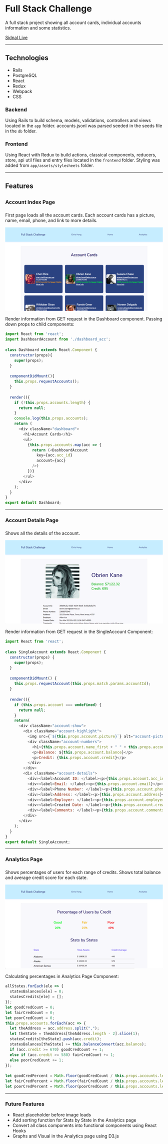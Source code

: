 # Full Stack Challenge

A full stack project showing all account cards, individual accounts information and some statistics.

[Sidnal Live](https://google.com)

------
## Technologies

* Rails
* PostgreSQL
* React
* Redux
* Webpack
* CSS

### Backend
Using Rails to build schema, models, validations, controllers and views located in the `app` folder.
accounts.jsonl was parsed seeded in the seeds file in the `db` folder.

### Frontend
Using React with Redux to build actions, classical components, reducers, store, api util files and entry files located in the `frontend` folder. Styling was added from `app/assets/stylesheets` folder.

------
## Features
##
### Account Index Page
###
First page loads all the account cards. Each account cards has a picture, name, email, phone, and link to more details.

![account index page](https://github.com/hongchris96/sidnal_accounts/blob/main/app/assets/images/account_index.png)

Render information from GET request in the Dashboard component. Passing down props to child components:
```javascript
import React from 'react';
import DashboardAccount from './dashboard_acc';

class Dashboard extends React.Component {
  constructor(props){
    super(props);
  }

  componentDidMount(){
    this.props.requestAccounts();
  }

  render(){
    if (!this.props.accounts.length) {
      return null;
    }
    console.log(this.props.accounts);
    return (
      <div className="dashboard">
        <h1>Account Cards</h1>
        <ul>
          {this.props.accounts.map(acc => {
            return (<DashboardAccount
              key={acc.acc_id}
              account={acc}
            />)
          })}
        </ul>
      </div>
    );
  }
}
export default Dashboard;
```

------
### Account Details Page
###
Shows all the details of the account.

![account show page](https://github.com/hongchris96/sidnal_accounts/blob/main/app/assets/images/account_show.png)

Render information from GET request in the SingleAccount Component:
```javascript
import React from 'react';

class SingleAccount extends React.Component {
  constructor(props) {
    super(props);
  }

  componentDidMount() {
    this.props.requestAccount(this.props.match.params.accountId);
  }

  render(){
    if (this.props.account === undefined) {
      return null;
    }
    return(
      <div className="account-show">
        <div className="account-highlight">
          <img src={`${this.props.account.picture}`} alt="account-picture" />
          <div className="account-numbers">
            <h1>{this.props.account.name_first + " " + this.props.account.name_last}</h1>
            <p>Balance: ${this.props.account.balance}</p>
            <p>Credit: {this.props.account.credit}</p>
          </div>
        </div>
        <div className="account-details">
          <div><label>Account ID: </label><p>{this.props.account.acc_id}</p></div>
          <div><label>Email: </label><p>{this.props.account.email}</p></div>
          <div><label>Phone Number: </label><p>{this.props.account.phone}</p></div>
          <div><label>Address: </label><p>{this.props.account.address}</p></div>
          <div><label>Employer: </label><p>{this.props.account.employer}</p></div>
          <div><label>Created Date: </label><p>{this.props.account.created}</p></div>
          <div><label>Comments: </label><p>{this.props.account.comments}</p></div>
        </div>
      </div>
    );
  }
}
export default SingleAccount;
```
------

### Analytics Page
###
Shows percentages of users for each range of credits.
Shows total balance and average credit score for each state.

![analytics page](https://github.com/hongchris96/sidnal_accounts/blob/main/app/assets/images/account_analytics.png)

Calculating percentages in Analytics Page Component:
```javascript
allStates.forEach(ele => {
  statesBalances[ele] = 0;
  statesCredits[ele] = [];
});
let goodCredCount = 0;
let fairCredCount = 0;
let poorCredCount = 0;
this.props.accounts.forEach(acc => {
  let theAddress = acc.address.split(",");
  let theState = theAddress[theAddress.length - 2].slice(1);
  statesCredits[theState].push(acc.credit);
  statesBalances[theState] += this.balanceConvert(acc.balance);
  if (acc.credit >= 670) goodCredCount += 1;
  else if (acc.credit >= 580) fairCredCount += 1;
  else poorCredCount += 1;
});

let goodCredPercent = Math.floor(goodCredCount / this.props.accounts.length * 100);
let fairCredPercent = Math.floor(fairCredCount / this.props.accounts.length * 100);
let poorCredPercent = Math.floor(poorCredCount / this.props.accounts.length * 100);
```
------
### Future Features

* React placeholder before image loads
* Add sorting function for Stats by State in the Analytics page
* Convert all class components into functional components using React Hooks
* Graphs and Visual in the Analytics page using D3.js
